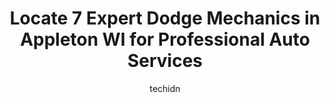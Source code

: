 ---
layout: ampstory
image: https://images.unsplash.com/photo-1594502225401-a9eab8b405dd?ixlib=rb-4.0.3&ixid=MnwxMjA3fDB8MHxwaG90by1wYWdlfHx8fGVufDB8fHx8&auto=format&fit=crop&w=640&h=853&q=80
author: techidn
featured: false
description: Searching for the finest Dodge Mechanic in Appleton WI, USA? Look no further than the 7 best Dodge Mechanic in the area, where youll find a team of highly qualified professionals ready to h
title: Locate 7 Expert Dodge Mechanics in Appleton WI for Professional Auto Services
cover:
   title: Locate 7 Expert Dodge Mechanics in Appleton WI for Professional Auto Services
   subtitle: Rickpate
   background: https://images.unsplash.com/photo-1594502225401-a9eab8b405dd?ixlib=rb-4.0.3&ixid=MnwxMjA3fDB8MHxwaG90by1wYWdlfHx8fGVufDB8fHx8&auto=format&fit=crop&w=640&h=853&q=80

pages: 
 - layout: thirds
   top: <h1>#1 Meineke Car Care Center</h1>
   bottom: "<p>Absolutely 10000% recommend to go here. After working a night shift and waiting 2 hours at Tires Plus they gave me an estimate for $930 for front brakes which I thought w</p>"
   background: https://www.knot35.com/toplist/wp-content/uploads/2023/06/best-dodge-mechanic-1-in-appleton-wi-1685838859.jpeg
   backgroundblur: true
 - layout: thirds
   top: <h1>#2 Auto Select Appleton East</h1>
   bottom: "<p>3333 Express Ct, Appleton, WI 54915, United States</p>"
   background: https://www.knot35.com/toplist/wp-content/uploads/2023/06/best-dodge-mechanic-2-in-appleton-wi-1685838860.jpeg
   cta:
      link: https://www.knot35.com/toplist/locate-7-expert-dodge-mechanics-in-appleton-wi-for-professional-auto-services/
      text: Locate 7 Expert Dodge Mechanics in Appleton WI for Professional Auto Services
 - layout: thirds
   top: <h1>#3 Richmond Street Automotive</h1>
   bottom: "<p>1731 N Richmond St, Appleton, WI 54911, United States</p>"
   background: https://www.knot35.com/toplist/wp-content/uploads/2023/06/best-dodge-mechanic-3-in-appleton-wi-1685838860.jpeg
   cta:
      link: https://www.knot35.com/toplist/locate-7-expert-dodge-mechanics-in-appleton-wi-for-professional-auto-services/
      text: Locate 7 Expert Dodge Mechanics in Appleton WI for Professional Auto Services
 - layout: thirds
   top: <h1>#4 DC Auto Repair & Quick Lube LLC</h1>
   bottom: "<p>W5463 County Rd KK, Appleton, WI 54915, United States</p>"
   background: https://images.unsplash.com/photo-1547366785-564103df7e13?ixlib=rb-4.0.3&ixid=MnwxMjA3fDB8MHxwaG90by1wYWdlfHx8fGVufDB8fHx8&auto=format&fit=crop&w=640&h=853&q=80
   cta:
      link: https://www.knot35.com/toplist/locate-7-expert-dodge-mechanics-in-appleton-wi-for-professional-auto-services/
      text: Locate 7 Expert Dodge Mechanics in Appleton WI for Professional Auto Services
 - layout: thirds
   top: <h1>#5 Petes Auto Repair and Sales</h1>
   bottom: "<p>2006 N Meade St, Appleton, WI 54911, United States</p>"
   background: https://images.unsplash.com/photo-1549241520-425e3dfc01cb?ixlib=rb-4.0.3&ixid=MnwxMjA3fDB8MHxwaG90by1wYWdlfHx8fGVufDB8fHx8&auto=format&fit=crop&w=640&h=853&q=80
   cta:
      link: https://www.knot35.com/toplist/locate-7-expert-dodge-mechanics-in-appleton-wi-for-professional-auto-services/
      text: Locate 7 Expert Dodge Mechanics in Appleton WI for Professional Auto Services
 - layout: thirds
   top: <h1>#6 American Fleet & Auto Service</h1>
   bottom: "<p>2010 W Wisconsin Ave, Appleton, WI 54914, United States</p>"
   background: https://images.unsplash.com/photo-1552083974-186346191183?ixlib=rb-4.0.3&ixid=MnwxMjA3fDB8MHxwaG90by1wYWdlfHx8fGVufDB8fHx8&auto=format&fit=crop&w=640&h=853&q=80
   cta:
      link: https://www.knot35.com/toplist/locate-7-expert-dodge-mechanics-in-appleton-wi-for-professional-auto-services/
      text: Locate 7 Expert Dodge Mechanics in Appleton WI for Professional Auto Services
 - layout: thirds
   top: <h1>#7 M And G Automotive LLC</h1>
   bottom: "<p>5000 W Greenville Dr, Appleton, WI 54913, United States</p>"
   background: https://images.unsplash.com/photo-1574169208507-84376144848b?ixlib=rb-4.0.3&ixid=MnwxMjA3fDB8MHxwaG90by1wYWdlfHx8fGVufDB8fHx8&auto=format&fit=crop&w=640&h=853&q=80
   cta:
      link: https://www.knot35.com/toplist/locate-7-expert-dodge-mechanics-in-appleton-wi-for-professional-auto-services/
      text: Locate 7 Expert Dodge Mechanics in Appleton WI for Professional Auto Services
 - layout: thirds
   middle: Continue reading...
   background: https://images.unsplash.com/photo-1591393223703-56fe1347ac62?ixlib=rb-4.0.3&ixid=MnwxMjA3fDB8MHxwaG90by1wYWdlfHx8fGVufDB8fHx8&auto=format&fit=crop&w=640&h=853&q=80
   cta:
      link: https://www.knot35.com/toplist/locate-7-expert-dodge-mechanics-in-appleton-wi-for-professional-auto-services/
      text: Locate 7 Expert Dodge Mechanics in Appleton WI for Professional Auto Services
      
---